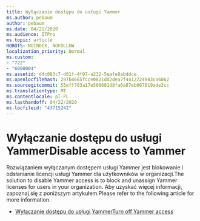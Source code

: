 ```yaml
---
title: Wyłączanie dostępu do usługi Yammer
ms.author: pebaum
author: pebaum
ms.date: 04/21/2020
ms.audience: ITPro
ms.topic: article
ROBOTS: NOINDEX, NOFOLLOW
localization_priority: Normal
ms.custom:
- "722"
- "6000004"
ms.assetid: ddc083c7-d01f-4f97-a232-5eafe8abddce
ms.openlocfilehash: 297b4665fcce0821dd2dea7f4412724943ca6862
ms.sourcegitcommit: 55eff703a17e500681d8fa6a87eb067019ade3cc
ms.translationtype: MT
ms.contentlocale: pl-PL
ms.lasthandoff: 04/22/2020
ms.locfileid: "43715242"
---
```

# <a name="disable-access-to-yammer"></a><span data-ttu-id="d568c-102">Wyłączanie dostępu do usługi Yammer</span><span class="sxs-lookup"><span data-stu-id="d568c-102">Disable access to Yammer</span></span>

<span data-ttu-id="d568c-103">Rozwiązaniem wyłączanym dostępem usługi Yammer jest blokowanie i odsłanianie licencji usługi Yammer dla użytkowników w organizacji.</span><span class="sxs-lookup"><span data-stu-id="d568c-103">The solution to disable Yammer access is to block and unassign Yammer licenses for users in your organization.</span></span> <span data-ttu-id="d568c-104">Aby uzyskać więcej informacji, zapoznaj się z poniższym artykułem.</span><span class="sxs-lookup"><span data-stu-id="d568c-104">Please refer to the following article for more information.</span></span>
  
- [<span data-ttu-id="d568c-105">Wyłączanie dostępu do usługi Yammer</span><span class="sxs-lookup"><span data-stu-id="d568c-105">Turn off Yammer access</span></span>](https://docs.microsoft.com/yammer/manage-yammer-users/turn-off-user-access)
